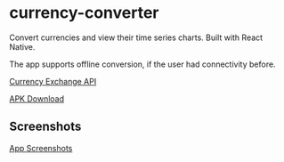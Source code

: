 
# currency-converter

Convert currencies and view their time series charts. Built with React Native.

The app supports offline conversion, if the user had connectivity before.

[Currency Exchange API](https://exchangeratesapi.io/)

[APK Download](https://drive.google.com/file/d/1wUEGjDIGqKbPR5g3G8K2fN5iACr7u47C/view?usp=sharing)
## Screenshots

[App Screenshots](https://imgur.com/a/4GvCYmY)

